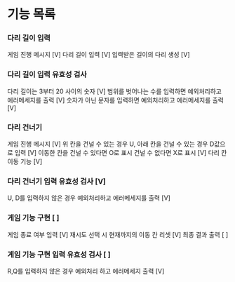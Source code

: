 # 기능 목록

### 다리 길이 입력
게임 진행 메시지 [V]
다리 길이 입력 [V]
입력받은 길이의 다리 생성 [V]

### 다리 길이 입력 유효성 검사
다리 길이는 3부터 20 사이의 숫자 [V]
범위를 벗어나는 수를 입력하면 예외처리하고 에러메세지를 출력 [V]
숫자가 아닌 문자를 입력하면 예외처리하고 에러메세지를 출력 [V]

### 다리 건너기
게임 진행 메시지 [V]
위 칸을 건널 수 있는 경우 U, 아래 칸을 건널 수 있는 경우 D값으로 입력 [V]
이동한 칸을 건널 수 있다면 O로 표시 건널 수 없다면 X로 표시 [V]
다리 칸 이동 기능 [V]

### 다리 건너기 입력 유효성 검사 [V]
U, D를 입력하지 않은 경우 예외처리하고 에러메세지를 출력 [V]

### 게임 기능 구현 [ ]
게임 종료 여부 입력 [V]
재시도 선택 시 현재까지의 이동 칸 리셋 [V]
최종 결과 출력 [ ]

### 게임 기능 구현 입력 유효성 검사 [ ]
R,Q를 입력하지 않은 경우 예외처리 하고 에러메세지 출력 [V]